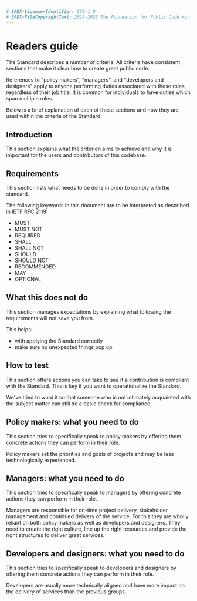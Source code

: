 ```yaml
---
# SPDX-License-Identifier: CC0-1.0
# SPDX-FileCopyrightText: 2019-2023 The Foundation for Public Code <info@publiccode.net>, https://standard.publiccode.net/AUTHORS
---
```

# Readers guide

The Standard describes a number of criteria.
All criteria have consistent sections that make it clear how to create great public code.

References to "policy makers", "managers", and "developers and designers" apply to anyone performing duties associated with these roles, regardless of their job title.
It is common for individuals to have duties which span multiple roles.

Below is a brief explanation of each of these sections and how they are used within the criteria of the Standard.

## Introduction

This section explains what the criterion aims to achieve and why it is important for the users and contributors of this codebase.

## Requirements

This section lists what needs to be done in order to comply with the standard.

The following keywords in this document are to be interpreted as described in [IETF RFC 2119](https://tools.ietf.org/html/rfc2119):

* MUST
* MUST NOT
* REQUIRED
* SHALL
* SHALL NOT
* SHOULD
* SHOULD NOT
* RECOMMENDED
* MAY
* OPTIONAL

## What this does not do

This section manages expectations by explaining what following the requirements will not save you from.

This helps:

* with applying the Standard correctly
* make sure no unexpected things pop up

## How to test

This section offers actions you can take to see if a contribution is compliant with the Standard.
This is key if you want to operationalize the Standard.

We've tried to word it so that someone who is not intimately acquainted with the subject matter can still do a basic check for compliance.

## Policy makers: what you need to do

This section tries to specifically speak to policy makers by offering them concrete actions they can perform in their role.

Policy makers set the priorities and goals of projects and may be less technologically experienced.

## Managers: what you need to do

This section tries to specifically speak to managers by offering concrete actions they can perform in their role.

Managers are responsible for on-time project delivery, stakeholder management and continued delivery of the service.
For this they are wholly reliant on both policy makers as well as developers and designers.
They need to create the right culture, line up the right resources and provide the right structures to deliver great services.

## Developers and designers: what you need to do

This section tries to specifically speak to developers and designers by offering them concrete actions they can perform in their role.

Developers are usually more technically aligned and have more impact on the delivery of services than the previous groups.
